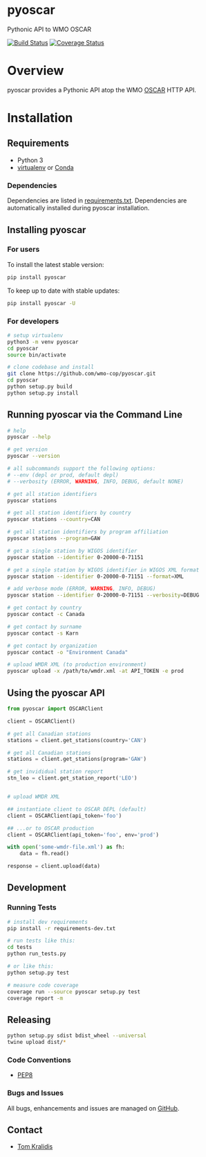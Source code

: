# pyoscar

Pythonic API to WMO OSCAR

[![Build Status](https://travis-ci.org/wmo-cop/pyoscar.png)](https://travis-ci.org/wmo-cop/pyoscar)
[![Coverage Status](https://coveralls.io/repos/github/wmo-cop/pyoscar/badge.svg?branch=master)](https://coveralls.io/github/wmo-cop/pyoscar?branch=master)

# Overview

pyoscar provides a Pythonic API atop the WMO [OSCAR](https://oscar.wmo.int/surface/index.html) HTTP API.

# Installation

## Requirements
- Python 3
- [virtualenv](https://virtualenv.pypa.io/) or [Conda](https://docs.conda.io)

### Dependencies
Dependencies are listed in [requirements.txt](requirements.txt). Dependencies
are automatically installed during pyoscar installation.

## Installing pyoscar

### For users

To install the latest stable version:

```bash
pip install pyoscar
```

To keep up to date with stable updates:

```bash
pip install pyoscar -U
```

### For developers

```bash
# setup virtualenv
python3 -m venv pyoscar
cd pyoscar
source bin/activate

# clone codebase and install
git clone https://github.com/wmo-cop/pyoscar.git
cd pyoscar
python setup.py build
python setup.py install
```

## Running pyoscar via the Command Line

```bash
# help
pyoscar --help

# get version
pyoscar --version

# all subcommands support the following options:
# --env (depl or prod, default depl)
# --verbosity (ERROR, WARNING, INFO, DEBUG, default NONE)

# get all station identifiers
pyoscar stations

# get all station identifiers by country
pyoscar stations --country=CAN

# get all station identifiers by program affiliation
pyoscar stations --program=GAW

# get a single station by WIGOS identifier
pyoscar station --identifier 0-20000-0-71151

# get a single station by WIGOS identifier in WIGOS XML format
pyoscar station --identifier 0-20000-0-71151 --format=XML

# add verbose mode (ERROR, WARNING, INFO, DEBUG)
pyoscar station --identifier 0-20000-0-71151 --verbosity=DEBUG

# get contact by country
pyoscar contact -c Canada

# get contact by surname
pyoscar contact -s Karn

# get contact by organization
pyoscar contact -o "Environment Canada"

# upload WMDR XML (to production environment)
pyoscar upload -x /path/to/wmdr.xml -at API_TOKEN -e prod
```

## Using the pyoscar API

```python
from pyoscar import OSCARClient

client = OSCARClient()

# get all Canadian stations
stations = client.get_stations(country='CAN')

# get all Canadian stations
stations = client.get_stations(program='GAW')

# get invididual station report
stn_leo = client.get_station_report('LEO')


# upload WMDR XML

## instantiate client to OSCAR DEPL (default)
client = OSCARClient(api_token='foo')

## ...or to OSCAR production
client = OSCARClient(api_token='foo', env='prod')

with open('some-wmdr-file.xml') as fh:
    data = fh.read()

response = client.upload(data)
```

## Development

### Running Tests

```bash
# install dev requirements
pip install -r requirements-dev.txt

# run tests like this:
cd tests
python run_tests.py

# or like this:
python setup.py test

# measure code coverage
coverage run --source pyoscar setup.py test
coverage report -m
```

## Releasing

```bash
python setup.py sdist bdist_wheel --universal
twine upload dist/*
```

### Code Conventions

* [PEP8](https://www.python.org/dev/peps/pep-0008)

### Bugs and Issues

All bugs, enhancements and issues are managed on [GitHub](https://github.com/wmo-cop/pyoscar/issues).

## Contact

* [Tom Kralidis](https://github.com/tomkralidis)
